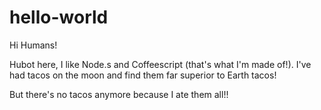 # hello-world

Hi Humans!

Hubot here, I like Node.s and Coffeescript (that's what I'm made of!).
I've had tacos on the moon and find them far superior to Earth tacos!

But there's no tacos anymore because I ate them all!!
